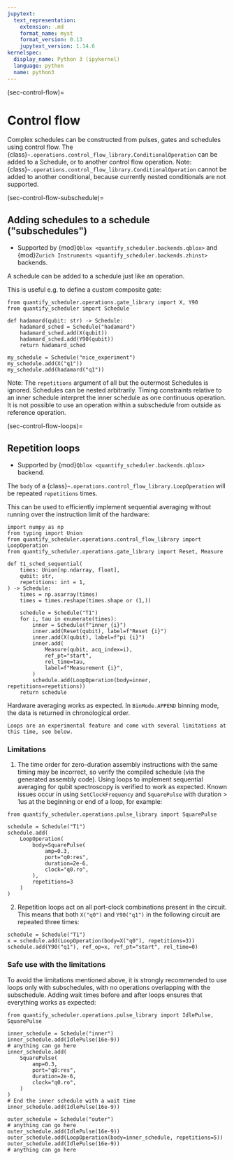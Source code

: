 ```yaml
---
jupytext:
  text_representation:
    extension: .md
    format_name: myst
    format_version: 0.13
    jupytext_version: 1.14.6
kernelspec:
  display_name: Python 3 (ipykernel)
  language: python
  name: python3
---
```


(sec-control-flow)=
# Control flow

Complex schedules can be constructed from pulses, gates and schedules using control flow. The {class}`~.operations.control_flow_library.ConditionalOperation` can be added to a Schedule, or to another control flow operation. Note: {class}`~.operations.control_flow_library.ConditionalOperation` cannot be added to another conditional, because currently nested conditionals are not supported.

(sec-control-flow-subschedule)=
## Adding schedules to a schedule ("subschedules")

- Supported by {mod}`Qblox <quantify_scheduler.backends.qblox>` and
  {mod}`Zurich Instruments <quantify_scheduler.backends.zhinst>` backends.

A schedule can be added to a schedule just like an operation.

This is useful e.g. to define a custom composite gate:
```{code-cell} ipython3
from quantify_scheduler.operations.gate_library import X, Y90
from quantify_scheduler import Schedule

def hadamard(qubit: str) -> Schedule:
    hadamard_sched = Schedule("hadamard")
    hadamard_sched.add(X(qubit))
    hadamard_sched.add(Y90(qubit))
    return hadamard_sched

my_schedule = Schedule("nice_experiment")
my_schedule.add(X("q1"))
my_schedule.add(hadamard("q1"))
```

Note: The `repetitions` argument of all but the outermost Schedules is ignored. Schedules can be nested arbitrarily. Timing constraints relative to an inner schedule interpret the inner schedule as one continuous operation. It is not possible to use an operation within a subschedule from outside as reference operation.

(sec-control-flow-loops)=
## Repetition loops

- Supported by {mod}`Qblox <quantify_scheduler.backends.qblox>` backend.

The `body` of a {class}`~.operations.control_flow_library.LoopOperation` will be repeated `repetitions` times.

This can be used to efficiently implement sequential averaging without running over the instruction limit of the hardware:
```{code-cell} ipython3
import numpy as np
from typing import Union
from quantify_scheduler.operations.control_flow_library import LoopOperation
from quantify_scheduler.operations.gate_library import Reset, Measure

def t1_sched_sequential(
    times: Union[np.ndarray, float],
    qubit: str,
    repetitions: int = 1,
) -> Schedule:
    times = np.asarray(times)
    times = times.reshape(times.shape or (1,))

    schedule = Schedule("T1")
    for i, tau in enumerate(times):
        inner = Schedule(f"inner_{i}")
        inner.add(Reset(qubit), label=f"Reset {i}")
        inner.add(X(qubit), label=f"pi {i}")
        inner.add(
            Measure(qubit, acq_index=i),
            ref_pt="start",
            rel_time=tau,
            label=f"Measurement {i}",
        )
        schedule.add(LoopOperation(body=inner, repetitions=repetitions))
    return schedule
```
Hardware averaging works as expected. In `BinMode.APPEND` binning mode, the data is returned in chronological order.

```{note}
Loops are an experimental feature and come with several limitations at this time, see below.
```

### Limitations
1. The time order for zero-duration assembly instructions with the same timing may be incorrect, so verify the compiled schedule (via the generated assembly code). Using loops to implement sequential averaging for qubit spectroscopy is verified to work as expected. Known issues occur in using `SetClockFrequency` and `SquarePulse` with duration > 1us at the beginning or end of a loop, for example:
```{code-cell} ipython3
from quantify_scheduler.operations.pulse_library import SquarePulse

schedule = Schedule("T1")
schedule.add(
    LoopOperation(
        body=SquarePulse(
            amp=0.3,
            port="q0:res",
            duration=2e-6,
            clock="q0.ro",
        ),
        repetitions=3
    )
)
```
2. Repetition loops act on all port-clock combinations present in the circuit. This means that both `X("q0")` and `Y90("q1")` in the following circuit are repeated three times:
```{code-cell} ipython3
schedule = Schedule("T1")
x = schedule.add(LoopOperation(body=X("q0"), repetitions=3))
schedule.add(Y90("q1"), ref_op=x, ref_pt="start", rel_time=0)
```
### Safe use with the limitations
To avoid the limitations mentioned above, it is strongly recommended to use loops only with subschedules, with no operations overlapping with the subschedule. Adding wait times before and after loops ensures that everything works as expected:
```{code-cell} ipython3
from quantify_scheduler.operations.pulse_library import IdlePulse, SquarePulse

inner_schedule = Schedule("inner")
inner_schedule.add(IdlePulse(16e-9))
# anything can go here
inner_schedule.add(
    SquarePulse(
        amp=0.3,
        port="q0:res",
        duration=2e-6,
        clock="q0.ro",
    )
)
# End the inner schedule with a wait time
inner_schedule.add(IdlePulse(16e-9))

outer_schedule = Schedule("outer")
# anything can go here
outer_schedule.add(IdlePulse(16e-9))
outer_schedule.add(LoopOperation(body=inner_schedule, repetitions=5))
outer_schedule.add(IdlePulse(16e-9))
# anything can go here
```
